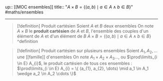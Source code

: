 up:: [[MOC ensembles]]
title:: "$A\times B = \{ (a, b) \mid a \in A \wedge b \in B \}$"
#maths/ensembles 

---

> [!definition] Produit cartésien
> Soient $A$ et $B$ deux ensembles
> On note $A\times B$ le **produit cartésien** de $A$ et $B$, l'ensemble des couples d'un élément de $A$ et d'un élément de $B$
> $A \times B = \{ (a, b) \mid a \in A \wedge b \in B \}$
^definition

> [!definition] Produit cartésien sur plusieurs ensembles
> Soient $A_1, A_2, \dots$ une [[famille]] d'ensembles
> On note $A_1 \times A_2 \times A_3 \dots$, ou $\prod\limits_{i \in E} A_{i}$, le produit cartésien de tous ces ensembles :
> $\prod\limits_{i \in E} A_{i} = \{ (a_{1}, a_{2}, \dots) \mid a_1 \in A_1 \wedge a_2 \in A_2 \cdots \}$
> 

